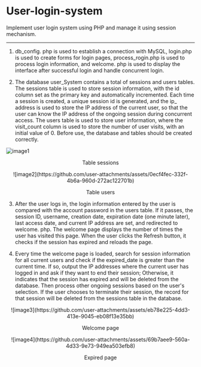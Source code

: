 # User-login-system
Implement user login system using PHP and manage it using session mechanism.

---

1. db_config. php is used to establish a connection with MySQL, login.php is used to create forms for login pages, process_rogin.php is used to process login information, and welcome. php is used to display the interface after successful login and handle concurrent login.

2. The database user_System contains a total of sessions and users tables. The sessions table is used to store session information, with the id column set as the primary key and automatically incremented. Each time a session is created, a unique session id is generated, and the ip_ address is used to store the IP address of the current user, so that the user can know the IP address of the ongoing session during concurrent access. The users table is used to store user information, where the visit_count column is used to store the number of user visits, with an initial value of 0. Before use, the database and tables should be created correctly.

![image1](https://github.com/user-attachments/assets/71215641-df69-4be4-8f0a-6036782ee194)
<p style="text-align:center">Table sessions</p>
<p style="text-align:center">![image2](https://github.com/user-attachments/assets/0ecf4fec-332f-4b6a-960d-272ac122701b)</p>
<p style="text-align:center">Table users</p>

3. After the user logs in, the login information entered by the user is compared with the account password in the users table. If it passes, the session ID, username, creation date, expiration date (one minute later), last access date, and current IP address are set, and redirected to welcome. php. The welcome page displays the number of times the user has visited this page. When the user clicks the Refresh button, it checks if the session has expired and reloads the page.

4. Every time the welcome page is loaded, search for session information for all current users and check if the expired_date is greater than the current time. If so, output the IP addresses where the current user has logged in and ask if they want to end their session; Otherwise, it indicates that the session has expired and will be deleted from the database. Then process other ongoing sessions based on the user's selection. If the user chooses to terminate their session, the record for that session will be deleted from the sessions table in the database.
<p style="text-align:center">![image3](https://github.com/user-attachments/assets/eb78e225-4dd3-413e-9045-eb08f13e35bb)</p>
<p style="text-align:center">Welcome page</p>
<p style="text-align:center">![image4](https://github.com/user-attachments/assets/69b7aee9-560a-4d33-9e73-949ea503efb8)</p>
<p style="text-align:center">Expired page</p>
